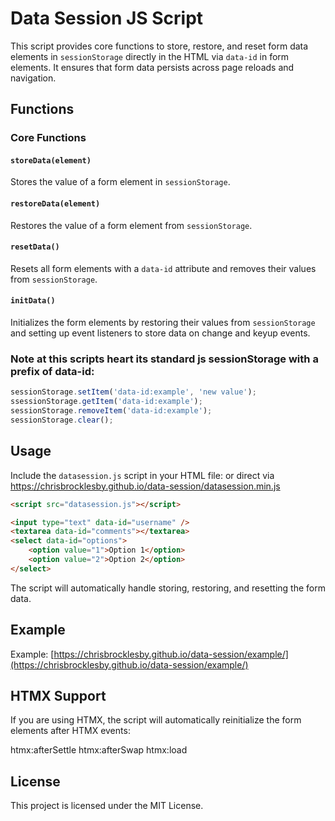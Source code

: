 # Data Session JS Script

This script provides core functions to store, restore, and reset form data elements in `sessionStorage` directly in the HTML via `data-id` in form elements. It ensures that form data persists across page reloads and navigation.

## Functions

### Core Functions

#### `storeData(element)`

Stores the value of a form element in `sessionStorage`.

#### `restoreData(element)`

Restores the value of a form element from `sessionStorage`.

#### `resetData()`

Resets all form elements with a `data-id` attribute and removes their values from `sessionStorage`.

#### `initData()`

Initializes the form elements by restoring their values from `sessionStorage` and setting up event listeners to store data on change and keyup events.

### Note at this scripts heart its standard js sessionStorage with a prefix of data-id:
```js
sessionStorage.setItem('data-id:example', 'new value');
ssessionStorage.getItem('data-id:example');
sessionStorage.removeItem('data-id:example');
sessionStorage.clear();
```

## Usage

Include the `datasession.js` script in your HTML file:
or direct via https://chrisbrocklesby.github.io/data-session/datasession.min.js

```html
<script src="datasession.js"></script>

<input type="text" data-id="username" />
<textarea data-id="comments"></textarea>
<select data-id="options">
    <option value="1">Option 1</option>
    <option value="2">Option 2</option>
</select>
```

The script will automatically handle storing, restoring, and resetting the form data.

## Example
Example: [https://chrisbrocklesby.github.io/data-session/example/](https://chrisbrocklesby.github.io/data-session/example/)

## HTMX Support
If you are using HTMX, the script will automatically reinitialize the form elements after HTMX events:

htmx:afterSettle
htmx:afterSwap
htmx:load

## License
This project is licensed under the MIT License.